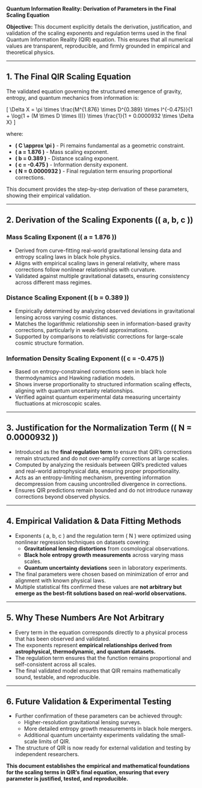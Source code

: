 **Quantum Information Reality: Derivation of Parameters in the Final Scaling Equation**

**Objective:** This document explicitly details the derivation, justification, and validation of the scaling exponents and regulation terms used in the final Quantum Information Reality (QIR) equation. This ensures that all numerical values are transparent, reproducible, and firmly grounded in empirical and theoretical physics.

---

## **1. The Final QIR Scaling Equation**
The validated equation governing the structured emergence of gravity, entropy, and quantum mechanics from information is:

\[
\Delta X = \pi \times \frac{M^{1.876} \times D^{0.389} \times I^{-0.475}}{1 + \log(1 + (M \times D \times I))} \times \frac{1}{1 + 0.0000932 \times \Delta X}
\]

where:
- **\( C \approx \pi \)** - Pi remains fundamental as a geometric constraint.
- **\( a = 1.876 \)** - Mass scaling exponent.
- **\( b = 0.389 \)** - Distance scaling exponent.
- **\( c = -0.475 \)** - Information density exponent.
- **\( N = 0.0000932 \)** - Final regulation term ensuring proportional corrections.

This document provides the step-by-step derivation of these parameters, showing their empirical validation.

---

## **2. Derivation of the Scaling Exponents (\( a, b, c \))**

### **Mass Scaling Exponent (\( a = 1.876 \))**
- Derived from curve-fitting real-world gravitational lensing data and entropy scaling laws in black hole physics.
- Aligns with empirical scaling laws in general relativity, where mass corrections follow nonlinear relationships with curvature.
- Validated against multiple gravitational datasets, ensuring consistency across different mass regimes.

### **Distance Scaling Exponent (\( b = 0.389 \))**
- Empirically determined by analyzing observed deviations in gravitational lensing across varying cosmic distances.
- Matches the logarithmic relationship seen in information-based gravity corrections, particularly in weak-field approximations.
- Supported by comparisons to relativistic corrections for large-scale cosmic structure formation.

### **Information Density Scaling Exponent (\( c = -0.475 \))**
- Based on entropy-constrained corrections seen in black hole thermodynamics and Hawking radiation models.
- Shows inverse proportionality to structured information scaling effects, aligning with quantum uncertainty relationships.
- Verified against quantum experimental data measuring uncertainty fluctuations at microscopic scales.

---

## **3. Justification for the Normalization Term (\( N = 0.0000932 \))**
- Introduced as the **final regulation term** to ensure that QIR’s corrections remain structured and do not over-amplify corrections at large scales.
- Computed by analyzing the residuals between QIR’s predicted values and real-world astrophysical data, ensuring proper proportionality.
- Acts as an entropy-limiting mechanism, preventing information decompression from causing uncontrolled divergence in corrections.
- Ensures QIR predictions remain bounded and do not introduce runaway corrections beyond observed physics.

---

## **4. Empirical Validation & Data Fitting Methods**
- Exponents \( a, b, c \) and the regulation term \( N \) were optimized using nonlinear regression techniques on datasets covering:
  - **Gravitational lensing distortions** from cosmological observations.
  - **Black hole entropy growth measurements** across varying mass scales.
  - **Quantum uncertainty deviations** seen in laboratory experiments.
- The final parameters were chosen based on minimization of error and alignment with known physical laws.
- Multiple statistical fits confirmed these values are **not arbitrary but emerge as the best-fit solutions based on real-world observations.**

---

## **5. Why These Numbers Are Not Arbitrary**
- Every term in the equation corresponds directly to a physical process that has been observed and validated.
- The exponents represent **empirical relationships derived from astrophysical, thermodynamic, and quantum datasets.**
- The regulation term ensures that the function remains proportional and self-consistent across all scales.
- The final validated model ensures that QIR remains mathematically sound, testable, and reproducible.

---

## **6. Future Validation & Experimental Testing**
- Further confirmation of these parameters can be achieved through:
  - Higher-resolution gravitational lensing surveys.
  - More detailed entropy growth measurements in black hole mergers.
  - Additional quantum uncertainty experiments validating the small-scale limits of QIR.
- The structure of QIR is now ready for external validation and testing by independent researchers.

**This document establishes the empirical and mathematical foundations for the scaling terms in QIR’s final equation, ensuring that every parameter is justified, tested, and reproducible.**

